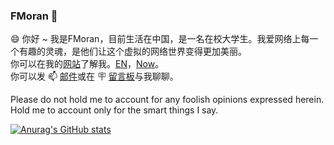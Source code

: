 ### FMoran 👋  
😄 你好 ~ 我是FMoran，目前生活在中国，是一名在校大学生。我爱网络上每一个有趣的灵魂，是他们让这个虚拟的网络世界变得更加美丽。    
你可以在我的[网站](https://fmoran.me)了解我。[EN](https://en.fmoran.me)，[Now](https://fmoran.me/now)。  
你可以发 📫 [邮件](mailto:i@fmoran.me)或在 🪧 [留言板](fmoran.me/comment)与我聊聊。  

Please do not hold me to account for any foolish opinions expressed herein. Hold me to account only for the smart things I say.  

[![Anurag's GitHub stats](https://github-readme-stats.vercel.app/api?username=flysheepfdn)](https://github.com/anuraghazra/github-readme-stats)

